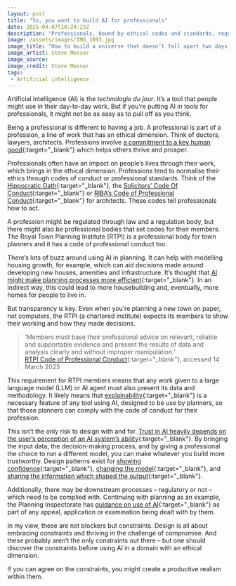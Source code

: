 ```yaml
---
layout: post
title: "So, you want to build AI for professionals"
date: 2025-04-07T18:24:23Z
description: "Professionals, bound by ethical codes and standards, require transparent and explainable AI tools. Designers must address these constraints to create trustworthy AI tools for professionals."
image: /assets/images/IMG_3893.jpg
image_title: "How to build a universe that doesn’t fall apart two days later, by Philip K. Dick"
image_artist: Steve Messer
image_source:
image_credit: Steve Messer
tags:
 - Artificial intelligence
---
```


Artificial intelligence (AI) is the _technologie du jour_. It’s a tool that people might use in their day-to-day work. But if you’re putting AI in tools for professionals, it might not be as easy as to pull off as you think.

Being a professional is different to having a job. A professional is part of a profession, a line of work that has an ethical dimension. Think of doctors, lawyers, architects. Professions involve [a commitment to a key human good](https://www.cambridge.org/core/books/abs/virtue-ethics-and-professional-roles/virtue-ethics-approach-to-professional-roles/B29027359AB03F319C85B1E8100E2478#:~:text=a%20good%20profession%2C%20on%20our%20virtue%20ethics%20approach%2C%20is%20one%20which%20involves%20a%20commitment%20to%20a%20key%20human%20good%2C%20a%20good%20which%20plays%20a%20crucial%20role%20in%20enabling%20us%20to%20live%20a%20humanly%20flourishing%20life){:target="_blank"} which helps others thrive and prosper. 

Professionals often have an impact on people’s lives through their work, which brings in the ethical dimension. Professions tend to normalise their ethics through codes of conduct or professional standards. Think of the [Hippocratic Oath](https://en.wikipedia.org/wiki/Hippocratic_Oath){:target="_blank"}, the [Solicitors’ Code Of Conduct](https://www.sra.org.uk/solicitors/standards-regulations/code-conduct-solicitors/){:target="_blank"} or [RIBA’s Code of Professional Conduct](https://www.architecture.com/knowledge-and-resources/resources-landing-page/code-of-professional-conduct){:target="_blank"} for architects. These codes tell professionals how to act.

A profession might be regulated through law and a regulation body, but there might also be professional bodies that set codes for their members. The Royal Town Planning Institute (RTPI) is a professional body for town planners and it has a code of professional conduct too.

There’s lots of buzz around using AI in planning. It can help with modelling housing growth, for example, which can aid decisions made around developing new houses, amenities and infrastructure. It’s thought that [AI might make planning processes more efficient](https://www.rtpi.org.uk/practice-rtpi/2025/march/an-introduction-to-planning-and-ai/#_Toc191455515){:target="_blank"}. In an indirect way, this could lead to more housebuilding and, eventually, more homes for people to live in.

But transparency is key. Even when you’re planning a new town on paper, not computers, the RTPI (a chartered institute) expects its members to show their working and how they made decisions. 

> ‘Members must base their professional advice on relevant, reliable and supportable evidence and present the results of data and analysis clearly and without improper manipulation.’\
> [RTPI Code of Professional Conduct](https://www.rtpi.org.uk/media/13547/rtpi-code-of-professional-conduct-2023.pdf){:target="_blank"}, accessed 14 March 2025

This requirement for RTPI members means that any work given to a large language model (LLM) or AI agent must also present its data and methodology. It likely means that [explainability](https://doi.org/10.1016/j.inffus.2023.101805){:target="_blank"} is a necessary feature of any tool using AI, designed to be use by planners, so that those planners can comply with the code of conduct for their profession. 

This isn’t the only risk to design with and for. [Trust in AI heavily depends on the user’s perception of an AI system’s ability](https://www.nature.com/articles/s41599-024-04044-8#:~:text=Trust%20in%20AI%20heavily%20depends%20on%20the%20user’s%20perception%20of%20an%20AI%20system’s%20ability%2C%20which%20depends%20on%20the%20quality%20of%20the%20input%20data%2C%20the%20mathematical%20problem%20representation%2C%20and%20the%20algorithms%20used%20in%20the%20decision%2Dmaking){:target="_blank"}. By bringing the input data, the decision-making process, and by giving a professional the choice to run a different model, you can make whatever you build more trustworthy. Design patterns exist for [showing confidence](https://catalogue.projectsbyif.com/patterns/show-confidence/){:target="_blank"}, [changing the model](https://catalogue.projectsbyif.com/patterns/choose-the-model/){:target="_blank"}, and [sharing the information which shaped the output](https://catalogue.projectsbyif.com/patterns/epistemic-disclosure/){:target="_blank"}. 

Additionally, there may be downstream processes – regulatory or not – which need to be complied with. Continuing with planning as an example, the Planning Inspectorate has [guidance on use of AI](https://www.gov.uk/guidance/use-of-artificial-intelligence-in-casework-evidence){:target="_blank"} as part of any appeal, application or examination being dealt with by them.

In my view, these are not blockers but constraints. Design is all about embracing constraints and thriving in the challenge of compromise. And these probably aren’t the only constraints out there – but one should discover the constraints before using AI in a domain with an ethical dimension. 

If you can agree on the constraints, you might create a productive realism within them. 